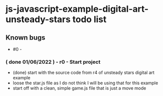 # js-javascript-example-digital-art-unsteady-stars todo list

<!-- Maintenance -->

## Known bugs
* #0 - 

### ( done 01/06/2022 ) - r0 - Start project
* (done) start with the source code from r4 of unsteady stars digital art example
* loose the star.js file as I do not think I will be using that for this example
* start off with a clean, simple game.js file that is just a move mode